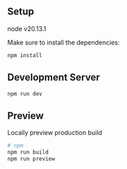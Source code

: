 ## Setup
node v20.13.1

Make sure to install the dependencies:
```bash
npm install
```

## Development Server
```bash
npm run dev
```

## Preview
Locally preview production build

```bash
# npm
npm run build
npm run preview
```
